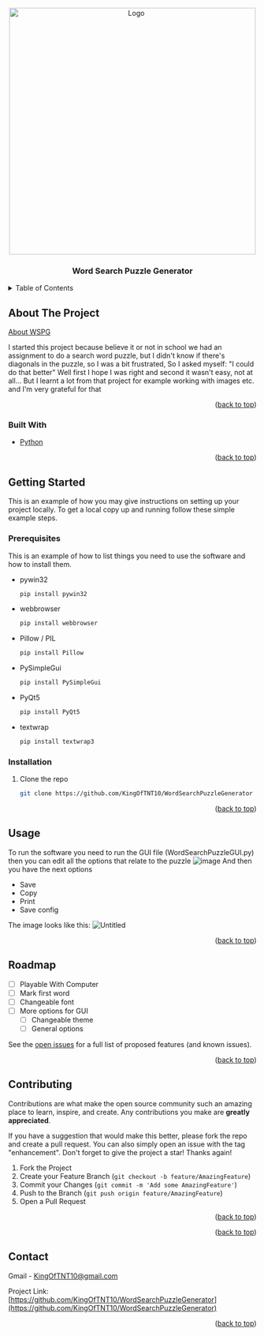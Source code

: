 <div id="top"></div>


<!-- PROJECT LOGO -->
<br />
<div align="center">
  <a href="https://github.com/KingOfTNT10/WordSearchPuzzleGenerator">
    <img src="https://i.ibb.co/6RCY1Dx/WSPG.png" alt="Logo" width="500" height="500">
  </a>

<h3 align="center">Word Search Puzzle Generator</h3>

</div>


<!-- TABLE OF CONTENTS -->
<details>
  <summary>Table of Contents</summary>
  <ol>
    <li>
      <a href="#about-the-project">About The Project</a>
      <ul>
        <li><a href="#built-with">Built With</a></li>
      </ul>
    </li>
    <li>
      <a href="#getting-started">Getting Started</a>
      <ul>
        <li><a href="#prerequisites">Prerequisites</a></li>
        <li><a href="#installation">Installation</a></li>
      </ul>
    </li>
    <li><a href="#usage">Usage</a></li>
    <li><a href="#roadmap">Roadmap</a></li>
    <li><a href="#contributing">Contributing</a></li>
    <li><a href="#license">License</a></li>
    <li><a href="#contact">Contact</a></li>
    <li><a href="#acknowledgments">Acknowledgments</a></li>
  </ol>
</details>



<!-- ABOUT THE PROJECT -->
## About The Project

[About WSPG](https://github.com/KingOfTNT10/WordSearchPuzzleGenerator)

I started this project because believe it or not in school we had an assignment to do a search word puzzle, but 
I didn't know if there's diagonals in the puzzle, so I was a bit frustrated, So I asked myself: "I could do that better"
Well first I hope I was right and second it wasn't easy, not at all... But I learnt a lot from that project
for example working with images etc.
and I'm very grateful for that

<p align="right">(<a href="#top">back to top</a>)</p>



### Built With

* [Python](https://www.python.org/)


<p align="right">(<a href="#top">back to top</a>)</p>



<!-- GETTING STARTED -->
## Getting Started

This is an example of how you may give instructions on setting up your project locally.
To get a local copy up and running follow these simple example steps.

### Prerequisites

This is an example of how to list things you need to use the software and how to install them.
* pywin32
  ```sh
  pip install pywin32
  ```
* webbrowser
  ```sh
  pip install webbrowser
  ```
* Pillow / PIL
  ```sh
  pip install Pillow
  ```
* PySimpleGui
  ```sh
  pip install PySimpleGui
  ```
* PyQt5
  ```sh
  pip install PyQt5
  ```
* textwrap
  ```sh
  pip install textwrap3
  ```

### Installation

1. Clone the repo
   ```sh
   git clone https://github.com/KingOfTNT10/WordSearchPuzzleGenerator
   ```

<p align="right">(<a href="#top">back to top</a>)</p>



<!-- USAGE EXAMPLES -->
## Usage

To run the software you need to run the GUI file (WordSearchPuzzleGUI.py)
then you can edit all the options that relate to the puzzle
![image](https://user-images.githubusercontent.com/66069146/144716879-2d90047d-a42b-40ba-abc7-72e1ef375844.png)
And then you have the next options
* Save
* Copy
* Print
* Save config

The image looks like this:
![Untitled](https://user-images.githubusercontent.com/66069146/144716963-7e6589fe-39d7-43d9-b822-f7fe24c957b8.png)




<p align="right">(<a href="#top">back to top</a>)</p>



<!-- ROADMAP -->
## Roadmap

- [ ] Playable With Computer
- [ ] Mark first word
- [ ] Changeable font
- [ ] More options for GUI
    - [ ] Changeable theme
    - [ ] General options

See the [open issues](https://github.com/KingOfTNT10/WordSearchPuzzleGenerator/issues) for a full list of proposed features (and known issues).

<p align="right">(<a href="#top">back to top</a>)</p>



<!-- CONTRIBUTING -->
## Contributing

Contributions are what make the open source community such an amazing place to learn, inspire, and create. Any contributions you make are **greatly appreciated**.

If you have a suggestion that would make this better, please fork the repo and create a pull request. You can also simply open an issue with the tag "enhancement".
Don't forget to give the project a star! Thanks again!

1. Fork the Project
2. Create your Feature Branch (`git checkout -b feature/AmazingFeature`)
3. Commit your Changes (`git commit -m 'Add some AmazingFeature'`)
4. Push to the Branch (`git push origin feature/AmazingFeature`)
5. Open a Pull Request

<p align="right">(<a href="#top">back to top</a>)</p>


<p align="right">(<a href="#top">back to top</a>)</p>



<!-- CONTACT -->
## Contact

Gmail - KingOfTNT10@gmail.com

Project Link: [https://github.com/KingOfTNT10/WordSearchPuzzleGenerator](https://github.com/KingOfTNT10/WordSearchPuzzleGenerator)

<p align="right">(<a href="#top">back to top</a>)</p>
